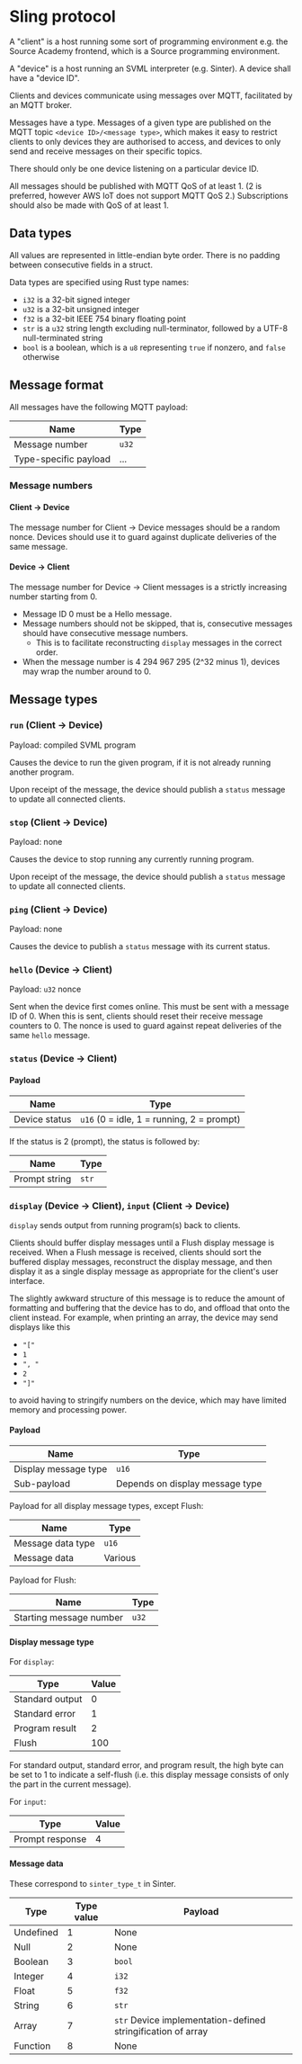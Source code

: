 # Sling protocol

A "client" is a host running some sort of programming environment e.g. the
  Source Academy frontend, which is a Source programming environment.

A "device" is a host running an SVML interpreter (e.g. Sinter). A device shall
have a "device ID".

Clients and devices communicate using messages over MQTT, facilitated by an MQTT
broker.

Messages have a type. Messages of a given type are published on the MQTT topic
`<device ID>/<message type>`, which makes it easy to restrict clients to only
devices they are authorised to access, and devices to only send and receive
messages on their specific topics.

There should only be one device listening on a particular device ID.

All messages should be published with MQTT QoS of at least 1. (2 is preferred,
however AWS IoT does not support MQTT QoS 2.) Subscriptions should also be made
with QoS of at least 1.

## Data types

All values are represented in little-endian byte order. There is no padding
between consecutive fields in a struct.

Data types are specified using Rust type names:

- `i32` is a 32-bit signed integer
- `u32` is a 32-bit unsigned integer
- `f32` is a 32-bit IEEE 754 binary floating point
- `str` is a `u32` string length excluding null-terminator, followed by a UTF-8 null-terminated string
- `bool` is a boolean, which is a `u8` representing `true` if nonzero,
  and `false` otherwise

## Message format

All messages have the following MQTT payload:

| Name | Type |
| - | - |
| Message number | `u32` |
| Type-specific payload | ... |

### Message numbers

#### Client &rarr; Device

The message number for Client &rarr; Device messages should be a random nonce.
Devices should use it to guard against duplicate deliveries of the same message.

#### Device &rarr; Client

The message number for Device &rarr; Client messages is a strictly increasing
number starting from 0.

- Message ID 0 must be a Hello message.
- Message numbers should not be skipped, that is, consecutive messages should
  have consecutive message numbers.
    - This is to facilitate reconstructing `display` messages in the correct order.
- When the message number is 4 294 967 295 (2^32 minus 1), devices may wrap
  the number around to 0.

## Message types

### `run` (Client &rarr; Device)

Payload: compiled SVML program

Causes the device to run the given program, if it is not already running another
program.

Upon receipt of the message, the device should publish a `status` message to update
all connected clients.

### `stop` (Client &rarr; Device)

Payload: none

Causes the device to stop running any currently running program.

Upon receipt of the message, the device should publish a `status` message to update
all connected clients.

### `ping` (Client &rarr; Device)

Payload: none

Causes the device to publish a `status` message with its current status.

### `hello` (Device &rarr; Client)

Payload: `u32` nonce

Sent when the device first comes online. This must be sent with a message ID of 0.
When this is sent, clients should reset their receive message counters to 0. The
nonce is used to guard against repeat deliveries of the same `hello` message.

### `status` (Device &rarr; Client)

#### Payload

| Name | Type |
| - | - |
| Device status | `u16` (0 = idle, 1 = running, 2 = prompt) |

If the status is 2 (prompt), the status is followed by:

| Name | Type |
| - | - |
| Prompt string | `str` |

### `display` (Device &rarr; Client), `input` (Client &rarr; Device)

`display` sends output from running program(s) back to clients.

Clients should buffer display messages until a Flush display message is
received. When a Flush message is received, clients should sort the buffered
display messages, reconstruct the display message, and then display it as a
single display message as appropriate for the client's user interface.

The slightly awkward structure of this message is to reduce the amount of
formatting and buffering that the device has to do, and offload that onto the
client instead. For example, when printing an array, the device may send
displays like this

- `"["`
- `1`
- `", "`
- `2`
- `"]"`

to avoid having to stringify numbers on the device, which may have limited
memory and processing power.

#### Payload

| Name | Type |
| - | - |
| Display message type | `u16` |
| Sub-payload | Depends on display message type |

Payload for all display message types, except Flush:

| Name | Type |
| - | - |
| Message data type | `u16` |
| Message data | Various |

Payload for Flush:

| Name | Type |
| - | - |
| Starting message number | `u32` |

#### Display message type

For `display`:

| Type | Value |
| - | - |
| Standard output | 0 |
| Standard error | 1 |
| Program result | 2 |
| Flush | 100 |

For standard output, standard error, and program result, the high byte can be
set to 1 to indicate a self-flush (i.e. this display message consists of only
the part in the current message).

For `input`:

| Type | Value |
| - | - |
| Prompt response | 4 |

#### Message data

These correspond to `sinter_type_t` in Sinter.

| Type | Type value | Payload |
| - | - | - |
| Undefined | 1 | None |
| Null | 2 | None |
| Boolean | 3 | `bool` |
| Integer | 4 | `i32` |
| Float | 5 | `f32` |
| String | 6 | `str` |
| Array | 7 | `str` Device implementation-defined stringification of array |
| Function | 8 | None |
